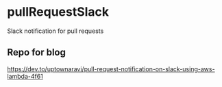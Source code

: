 # pullRequestSlack
Slack notification for pull requests


## Repo for blog 
https://dev.to/uptownaravi/pull-request-notification-on-slack-using-aws-lambda-4f61
